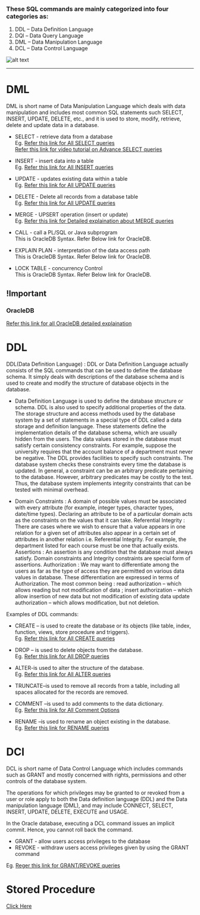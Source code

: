 ### These SQL commands are mainly categorized into four categories as:

1. DDL – Data Definition Language
2. DQl – Data Query Language
3. DML – Data Manipulation Language
4. DCL – Data Control Language

![alt text](https://media.geeksforgeeks.org/wp-content/cdn-uploads/20190826175059/Types-of-SQL-Commands.jpg "Diagram 1")

---------------------

# DML
DML is short name of Data Manipulation Language which deals with data manipulation and includes most common SQL statements such SELECT, INSERT, UPDATE, DELETE, etc., and it is used to store, modify, retrieve, delete and update data in a database.

* SELECT - retrieve data from a database  
    Eg. [Refer this link for All SELECT queries](https://bytescout.com/blog/20-important-sql-queries.html)  
        [Refer this link for video tutorial on Advance SELECT queries](https://youtu.be/s_RJEcMPYNE)

* INSERT - insert data into a table  
    Eg. [Refer this link for All INSERT queries](https://www.techonthenet.com/sql/insert.php)  

* UPDATE - updates existing data within a table  
    Eg. [Refer this link for All UPDATE queries](https://www.techonthenet.com/sql_server/update.php)  

* DELETE - Delete all records from a database table  
    Eg. [Refer this link for All UPDATE queries](https://www.techonthenet.com/sql/delete.php)  

* MERGE - UPSERT operation (insert or update)  
    Eg. [Refer this link for Detailed explaination about MERGE queries](https://www.mssqltips.com/sqlservertip/1704/using-merge-in-sql-server-to-insert-update-and-delete-at-the-same-time/)  

* CALL - call a PL/SQL or Java subprogram  
    This is OracleDB Syntax. Refer Below link for OracleDB.  

* EXPLAIN PLAN - interpretation of the data access path  
    This is OracleDB Syntax. Refer Below link for OracleDB.  

* LOCK TABLE - concurrency Control  
    This is OracleDB Syntax. Refer Below link for OracleDB.  

## !Important
### OracleDB
[Refer this link for all OracleDB detailed explaination](https://www.techonthenet.com/oracle/index.php)


# DDL
DDL(Data Definition Language) : DDL or Data Definition Language actually consists of the SQL commands that can be used to define the database schema. It simply deals with descriptions of the database schema and is used to create and modify the structure of database objects in the database.

* Data Definition Language is used to define the database structure or schema. DDL is also used to specify additional properties of the data. The storage structure and access methods used by the database system by a set of statements in a special type of DDL called a data storage and definition language. These statements define the implementation details of the database schema, which are usually hidden from the users. The data values stored in the database must satisfy certain consistency constraints.
For example, suppose the university requires that the account balance of a department must never be negative. The DDL provides facilities to specify such constraints. The database system checks these constraints every time the database is updated. In general, a constraint can be an arbitrary predicate pertaining to the database. However, arbitrary predicates may be costly to the test. Thus, the database system implements integrity constraints that can be tested with minimal overhead.

* Domain Constraints : A domain of possible values must be associated with every attribute (for example, integer types, character types, date/time types). Declaring an attribute to be of a particular domain acts as the constraints on the values that it can take.
Referential Integrity : There are cases where we wish to ensure that a value appears in one relation for a given set of attributes also appear in a certain set of attributes in another relation i.e. Referential Integrity. For example, the department listed for each course must be one that actually exists.
Assertions : An assertion is any condition that the database must always satisfy. Domain constraints and Integrity constraints are special form of assertions.
Authorization : We may want to differentiate among the users as far as the type of access they are permitted on various data values in database. These differentiation are expressed in terms of Authorization. The most common being :
read authorization – which allows reading but not modification of data ;
insert authorization – which allow insertion of new data but not modification of existing data
update authorization – which allows modification, but not deletion.

Examples of DDL commands:  

* CREATE – is used to create the database or its objects (like table, index, function, views, store procedure and triggers).  
 	Eg. [Refer this link for All CREATE queries](https://www.techonthenet.com/sql/tables/create_table.php)  

* DROP – is used to delete objects from the database.  
	 Eg. [Refer this link for All DROP queries](https://www.techonthenet.com/sql/tables/drop_table.php)

* ALTER-is used to alter the structure of the database.  
 	Eg. [Refer this link for All ALTER queries](https://www.techonthenet.com/sql/tables/alter_table.php)

* TRUNCATE–is used to remove all records from a table, including all spaces allocated for the records are removed.  

* COMMENT –is used to add comments to the data dictionary.  
 	Eg. [Refer this link for All Comment Options](https://dev.mysql.com/doc/refman/8.0/en/comments.html)

* RENAME –is used to rename an object existing in the database.  
 	Eg. [Refer this link for RENAME queries](https://www.javatpoint.com/sql-rename-table)


# DCl
DCL is short name of Data Control Language which includes commands such as GRANT and mostly concerned with rights, permissions and other controls of the database system.

The operations for which privileges may be granted to or revoked from a user or role apply to both the Data definition language (DDL) and the Data manipulation language (DML), and may include CONNECT, SELECT, INSERT, UPDATE, DELETE, EXECUTE and USAGE.

In the Oracle database, executing a DCL command issues an implicit commit. Hence, you cannot roll back the command.

* GRANT - allow users access privileges to the database  
* REVOKE - withdraw users access privileges given by using the GRANT command  

Eg. [Reger this link for GRANT/REVOKE queries](https://www.techonthenet.com/sql_server/grant_revoke.php)

# Stored Procedure

[Click Here](https://www.w3schools.com/sql/sql_stored_procedures.asp)